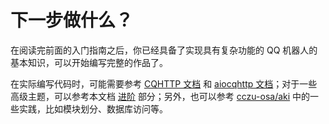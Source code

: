 # 下一步做什么？

在阅读完前面的入门指南之后，你已经具备了实现具有复杂功能的 QQ 机器人的基本知识，可以开始编写完整的作品了。

在实际编写代码时，可能需要参考 [CQHTTP 文档](https://cqhttp.cc/docs/) 和 [aiocqhttp 文档](https://aiocqhttp.cqp.moe/)；对于一些高级主题，可以参考本文档 [进阶](../advanced/README.md) 部分；另外，也可以参考 [cczu-osa/aki](https://github.com/cczu-osa/aki) 中的一些实践，比如模块划分、数据库访问等。
